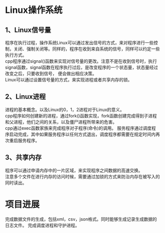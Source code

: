 # Linux操作系统
## 1、Linux信号量
程序在执行过程，操作系统Linux可以通过发出信号的方式，来对程序进行一些控制，关闭、强制关闭等。同样的，程序在收到来自系统的信号，同样可以约定一些执行方式。<br>
cpp程序通过signal()函数来实现对信号量的更改。注意不是在收到信号时，执行signal函数，signal函数在程序执行过后，是改变程序的一个状态量，状态量经过改变之后，只要收到信号，
便会做出相应决策。<br>
Linux可以通过设置信号量的方式，来实现进程或者共享内存的锁。
## 2、Linux进程
进程的基本概念。以及Linux的0，1，2进程对于Linux的意义。<br>
cpp程序如何创建新的进程，通过fork()函数实现，fork函数创建完成得到子进程和父进程，他们之间的关系，以及僵尸进程所带来的危害。<br>
cpp通过exec函数家族来完成程序对子程序(命令)的调用。
服务程序通过调度程序启动完成，其中如果服务程序以任何方式退出，调度程序都需要在规定时间内再次重启服务程序。
## 3、共享内存
程序可以通过申请内存中的一片区域，来实现程序之间数据的高速交换。<br>
注意多个文件在进行内存的访问时候，需要通过加锁的方式来防治内存在被写入的同时读出。
# 项目进展
完成数据文件的生成，包括xml，csv，json格式。同时能够生成记录生成数据的日志文件。
完成调度进程和守护进程。
